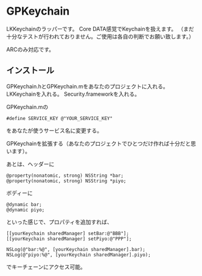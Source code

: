 GPKeychain
==========


LKKeychainのラッパーです。
Core DATA感覚でKeychainを扱えます。
（まだ十分なテストが行われておりません。ご使用は各自の判断でお願い致します。）

ARCのみ対応です。
 
インストール
-----
GPKeychain.hとGPKeychain.mをあなたのプロジェクトに入れる。
LKKeychainを入れる。
Security.frameworkを入れる。

GPKeychain.mの
```
#define SERVICE_KEY @"YOUR_SERVICE_KEY"
```
をあなたが使うサービス名に変更する。

GPKeychainを拡張する（あなたのプロジェクトでひとつだけ作れば十分だと思います）。

あとは、ヘッダーに
```
@property(nonatomic, strong) NSString *bar;
@property(nonatomic, strong) NSString *piyo;
```

ボディーに
```
@dynamic bar;
@dynamic piyo;
```
といった感じで、プロパティを追加すれば、
```
[[yourKeychain sharedManager] setBar:@"BBB"];
[[yourKeychain sharedManager] setPiyo:@"PPP"];
    
NSLog(@"bar:%@", [yourKeychain sharedManager].bar);
NSLog(@"piyo:%@", [yourKeychain sharedManager].piyo);
```
でキーチェーンにアクセス可能。
